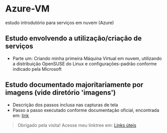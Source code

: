 # Azure-VM
estudo introdutório para serviços em nuvem (Azure)

## Estudo envolvendo a utilização/criação de serviços
- Parte um: Criando minha primeira Máquina Virtual em nuvem, utilizando a distribuição OpenSUSE do Linux e configurações-padrão conforme indicado pela Microsoft

## Estudo documentado majoritariamente por imagens (vide diretório 'imagens')
- Descrição dos passos inclusa nas capturas de tela
- Passo a passo executado conforme documentação oficial, encontrada em: [link](https://learn.microsoft.com/pt-br/azure/virtual-machines/linux/quick-create-portal?tabs=ubuntu)

> Obrigado pela visita! Acesse meu linktree em: [Links úteis](https://ross-lh.github.io/linktree)
